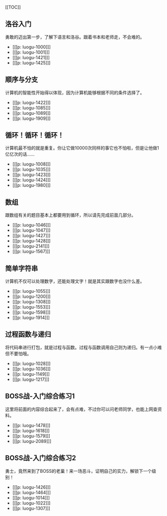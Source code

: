 [[TOC]]

## 洛谷入门

勇敢的迈出第一步，了解下语言和洛谷。跟着书本和老师走，不会难的。

- [[[p: luogu-1000]]]
- [[[p: luogu-1001]]]
- [[[p: luogu-1421]]]
- [[[p: luogu-1425]]]

## 顺序与分支

计算机的智能性开始得以体现，因为计算机能够根据不同的条件选择了。

- [[[p: luogu-1422]]]
- [[[p: luogu-1085]]]
- [[[p: luogu-1089]]]
- [[[p: luogu-1909]]]

## 循环！循环！循环！

计算机最不怕的就是重复。你让它做10000次同样的事它也不怕啦，但是让他做1亿亿次的话……

- [[[p: luogu-1008]]]
- [[[p: luogu-1035]]]
- [[[p: luogu-1423]]]
- [[[p: luogu-1424]]]
- [[[p: luogu-1980]]]

## 数组

跟数组有关的题目基本上都要用到循环，所以请先完成前面几部分。

- [[[p: luogu-1046]]]
- [[[p: luogu-1047]]]
- [[[p: luogu-1427]]]
- [[[p: luogu-1428]]]
- [[[p: luogu-2141]]]
- [[[p: luogu-1567]]]

## 简单字符串

计算机不仅可以处理数字，还能处理文字！就是其实跟数字也没什么差。

- [[[p: luogu-1055]]]
- [[[p: luogu-1200]]]
- [[[p: luogu-1308]]]
- [[[p: luogu-1553]]]
- [[[p: luogu-1598]]]
- [[[p: luogu-1914]]]

## 过程函数与递归

将代码串进行打包，就是过程与函数。过程与函数调用自己则为递归。有一点小难但不要怕哦。

- [[[p: luogu-1028]]]
- [[[p: luogu-1036]]]
- [[[p: luogu-1149]]]
- [[[p: luogu-1217]]]

## BOSS战-入门综合练习1

这里将前面的内容综合起来了，会有点难，不过你可以问老师同学，也能上网查资料。

- [[[p: luogu-1478]]]
- [[[p: luogu-1618]]]
- [[[p: luogu-1579]]]
- [[[p: luogu-2089]]]

## BOSS战-入门综合练习2

勇士，竟然来到了BOSS的老巢！来一场恶斗，证明自己的实力，解锁下一个级别！

- [[[p: luogu-1426]]]
- [[[p: luogu-1464]]]
- [[[p: luogu-1014]]]
- [[[p: luogu-1022]]]
- [[[p: luogu-1307]]]


